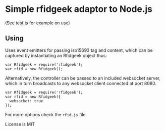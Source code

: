 # Simple rfidgeek adaptor to Node.js
(See test.js for example on use)

## Using

Uses event emitters for passing iso15693 tag and content, which can be captured by
instantiating an Rfidgeek object thus:

```
var Rfidgeek = require('rfidgeek'); 
var rfid = new Rfidgeek();
```

Alternatively, the controller can be passed to an included websocket server, which 
in turn broadcasts to any websocket client connected at port 8080. 

```
var Rfidgeek = require('rfidgeek'); 
var rfid = new Rfidgeek({
  websocket: true
});

```

For more options check the `rfid.js` file

License is MIT
